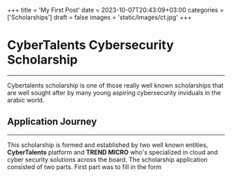 +++
title = 'My First Post'
date = 2023-10-07T20:43:09+03:00
categories = ['Scholarships']
draft = false
images = 'static/images/ct.jpg'
+++


# CyberTalents Cybersecurity Scholarship
---
Cybertalents scholarship is one of those really well known scholarships that are well sought after by many young aspiring cybersecurity inviduals in the arabic world.

## Application Journey
---
This scholarship is formed and established by two well known entities, **CyberTalents** platform and **TREND MICRO** who's specialized in cloud and cyber security solutions across the board. The scholarship application consisted of two parts. First part was to fill in the form 